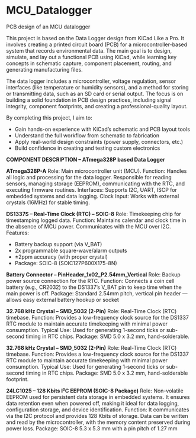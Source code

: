 # MCU_Datalogger
PCB design of an MCU datalogger

This project is based on the Data Logger design from KiCad Like a Pro. It involves creating a printed circuit board (PCB) for a microcontroller-based system that records environmental data. The main goal is to design, simulate, and lay out a functional PCB using KiCad, while learning key concepts in schematic capture, component placement, routing, and generating manufacturing files.

The data logger includes a microcontroller, voltage regulation, sensor interfaces (like temperature or humidity sensors), and a method for storing or transmitting data, such as an SD card or serial output. The focus is on building a solid foundation in PCB design practices, including signal integrity, component footprints, and creating a professional-quality layout.

By completing this project, I aim to:

- Gain hands-on experience with KiCad’s schematic and PCB layout tools
- Understand the full workflow from schematic to fabrication
- Apply real-world design constraints (power supply, connectors, etc.)
- Build confidence in creating and testing custom electronics

**COMPONENT DESCRIPTION – ATmega328P based Data Logger**

**ATmega328P-A**
Role: Main microcontroller unit (MCU).
Function: Handles all logic and processing for the data logger. Responsible for reading sensors, managing storage (EEPROM), communicating with the RTC, and executing firmware routines.
Interfaces: Supports I2C, UART, ISCP for embedded systems and data logging.
Clock Input: Works with external crystals (16MHz) for stable timing.

**DS1337S – Real-Time Clock (RTC) – SOIC-8**
Role: Timekeeping chip for timestamping logged data.
Function: Maintains calendar and clock time in the absence of MCU power. Communicates with the MCU over I2C.
Features:
- Battery backup support (via V_BAT)
- 2x programmable square-wave/alarm outputs
- ±2ppm accuracy (with proper crystal)
- Package: SOIC-8 (SOIC127P600X175-8N)

**Battery Connector – PinHeader_1x02_P2.54mm_Vertical**
Role: Backup power source connection for the RTC.
Function: Connects a coin cell battery (e.g., CR2032) to the DS1337’s V_BAT pin to keep time when the main power is off.
Package: Standard 2.54mm pitch, vertical pin header — allows easy external battery hookup or socket

**32.768 kHz Crystal – SMD_5032 (2-Pin)**
Role: Real-Time Clock (RTC) timebase.
Function: Provides a low-frequency clock source for the DS1337 RTC module to maintain accurate timekeeping with minimal power consumption.
Typical Use: Used for generating 1-second ticks or sub-second timing in RTC chips.
Package: SMD 5.0 x 3.2 mm, hand-solderable.

**32.768 kHz Crystal – SMD_5032 (2-Pin)**
Role: Real-Time Clock (RTC) timebase.
Function: Provides a low-frequency clock source for the DS1337 RTC module to maintain accurate timekeeping with minimal power consumption.
Typical Use: Used for generating 1-second ticks or sub-second timing in RTC chips.
Package: SMD 5.0 x 3.2 mm, hand-solderable footprint.

**24LC1025 – 128 Kbits I²C EEPROM (SOIC-8 Package)**
Role: Non-volatile EEPROM used for persistent data storage in embedded systems. It ensures data retention even when powered off, making it ideal for data logging, configuration storage, and device identification.
Function: It communicates via the I2C protocol and provides 128 Kbits of storage. Data can be written and read by the microcontroller, with the memory content preserved during power loss.
Package: SOIC-8 5.3 x 5.3 mm with a pin pitch of 1.27 mm

